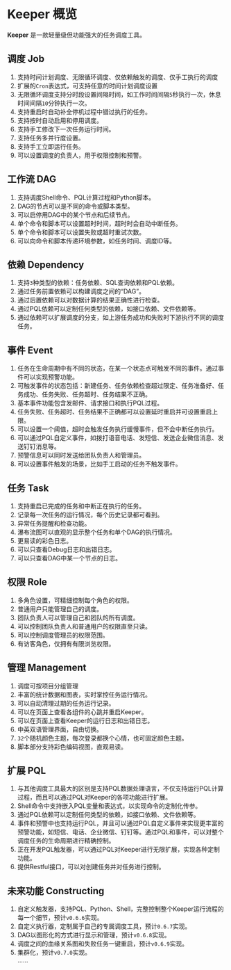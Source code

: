 # Keeper 概览

**Keeper** 是一款轻量级但功能强大的任务调度工具。

## 调度 Job
1. 支持时间计划调度、无限循环调度、仅依赖触发的调度、仅手工执行的调度
2. 扩展的`Cron`表达式，可支持任意的时间计划调度设置
3. 无限循环调度支持分时段设置间隔时间，如工作时间间隔`5`秒执行一次，休息时间间隔`10`分钟执行一次。
4. 支持重启时自动补全停机过程中错过执行的任务。
5. 支持按时自动启用和停用调度。
6. 支持手工修改下一次任务运行时间。
7. 支持任务多并行度设置。
8. 支持手工立即运行任务。
9. 可以设置调度的负责人，用于权限控制和预警。

## 工作流 DAG
1. 支持调度Shell命令、PQL计算过程和Python脚本。
2. DAG的节点可以是不同的命令或脚本类型。
3. 可以启停用DAG中的某个节点和后续节点。
4. 单个命令和脚本可以设置超时时间，超时时会自动中断任务。
5. 单个命令和脚本可以设置失败或超时重试次数。
6. 可以向命令和脚本传递环境参数，如任务时间、调度ID等。

## 依赖 Dependency
1. 支持`3`种类型的依赖：任务依赖、SQL查询依赖和PQL依赖。
2. 通过任务前置依赖可以构建调度之间的“DAG”。
3. 通过后置依赖可以对数据计算的结果正确性进行检查。
4. 通过PQL依赖可以定制任何类型的依赖，如接口依赖、文件依赖等。
5. 通过依赖可以扩展调度的分支，如上游任务成功和失败时下游执行不同的调度任务。

## 事件 Event
1. 任务在生命周期中有不同的状态，在某一个状态点可触发不同的事件。通过事件可以实现预警功能。
2. 可触发事件的状态包括：新建任务、任务依赖检查超过限定、任务准备好、任务成功、任务失败、任务超时、任务结果不正确。
3. 基本事件功能包含发邮件、请求接口和执行PQL过程。
5. 任务失败、任务超时、任务结果不正确都可以设置延时重启并可设置重启上限。
6. 可以设置一个阈值，超时会触发任务执行缓慢事件，但不会中断任务执行。
7. 可以通过PQL自定义事件，如拨打语音电话、发短信、发送企业微信消息、发送钉钉消息等。
8. 预警信息可以同时发送给团队负责人和管理员。
9. 可以设置事件触发的场景，比如手工启动的任务不触发事件。

## 任务 Task
1. 支持重启已完成的任务和中断正在执行的任务。
2. 记录每一次任务的运行情况，每个历史记录都可看到。
3. 异常任务提醒和检查功能。
4. 瀑布流图可以直观的显示整个任务和单个DAG的执行情况。
5. 更易读的彩色日志。
6. 可以只查看Debug日志和出错日志。
7. 可以只查看DAG中某一个节点的日志。

## 权限 Role
1. 多角色设置，可精细控制每个角色的权限。
2. 普通用户只能管理自己的调度。
3. 团队负责人可以管理自己和团队的所有调度。
4. 可以控制团队负责人和普通用户的权限直至只读。
5. 可以控制调度管理员的权限范围。
6. 有访客角色，仅拥有有限浏览权限。

## 管理 Management
1. 调度可按项目分组管理
2. 丰富的统计数据和图表，实时掌控任务运行情况。
3. 可以自动清理过期的任务运行记录。
4. 可以在页面上查看各组件的心跳并重启Keeper。
5. 可以在页面上查看Keeper的运行日志和出错日志。
6. 中英双语管理界面，自由切换。
7. `32`个随机颜色主题，每次登录都换个心情，也可固定颜色主题。
8. 脚本部分支持彩色编码视图，直观易读。

## 扩展 PQL
1. 与其他调度工具最大的区别是支持PQL数据处理语言，不仅支持运行PQL计算过程，而且可以通过PQL对Keeper的各项功能进行扩展。
2. Shell命令中支持嵌入PQL变量和表达式，以实现命令的定制化传参。
3. 通过PQL依赖可以定制任何类型的依赖，如接口依赖、文件依赖等。
4. 事件和预警中也支持运行PQL，并且可以通过PQL自定义事件来实现更丰富的预警功能，如短信、电话、企业微信、钉钉等。通过PQL和事件，可以对整个调度任务的生命周期进行精确控制。
5. 正在开发PQL触发器，可以通过PQL对Keeper进行无限扩展，实现各种定制功能。
6. 提供Restful接口，可以对创建任务并对任务进行控制。

## 未来功能 Constructing
1. 自定义触发器，支持PQL、Python、Shell，完整控制整个Keeper运行流程的每一个细节，预计`v0.6.6`实现。
2. 自定义执行器，定制属于自己的专属调度工具，预计`0.6.7`实现。
3. DAG以图形化的方式进行显示和管理，预计`v0.6.8`实现。
4. 调度之间的血缘关系图和失败任务一键重启，预计`v0.6.9`实现。
5. 集群化，预计`v0.7.0`实现。   
......
